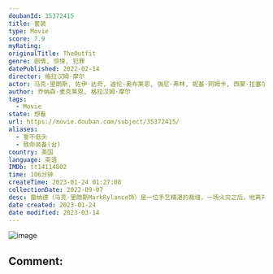 ```yaml
---
doubanId: 35372415
title: 套装
type: Movie
score: 7.9
myRating: 
originalTitle: TheOutfit
genre: 剧情, 惊悚, 犯罪
datePublished: 2022-02-14
director: 格拉汉姆·摩尔
actor: 马克·里朗斯, 佐伊·达奇, 迪伦·奥布莱恩, 强尼·弗林, 妮基·阿姆卡, 西蒙·拉塞尔·比尔, 乔纳森·麦克莱恩, 阿伦·梅迪扎德
author: 乔纳森·麦克莱恩, 格拉汉姆·摩尔
tags:
  - Movie
state: 想看
url: https://movie.douban.com/subject/35372415/
aliases:
  - 誓不低头
  - 致命装备(台)
country: 美国
language: 英语
IMDb: tt14114802
time: 106分钟
createTime: 2023-01-24 01:27:08
collectionDate: 2022-09-07
desc: 雷纳德（马克·里朗斯MarkRylance饰）是一位手艺精湛的裁缝，一场火灾之后，他离开了伦敦，来到芝加哥，在这里经营着一间属于自己的裁缝店。店里的员工除了雷纳德自己外，还有一个名叫梅布尔（佐伊...
date created: 2023-01-24
date modified: 2023-03-14
---
```


![image](p2868098898.jpg)

Comment:
---
